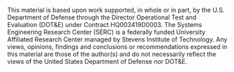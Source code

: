 This material is based upon work supported, in whole or in part, by the U.S. Department of Defense through the Director Operational Test and Evaluation (DOT&E) under Contract HQ003419D0003. The Systems Engineering Research Center (SERC) is a federally funded University Affiliated Research Center managed by Stevens Institute of Technology. Any views, opinions, findings and conclusions or recommendations expressed in this material are those of the author(s) and do not necessarily reflect the views of the United States Department of Defense nor DOT&E. 